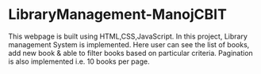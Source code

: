# LibraryManagement-ManojCBIT

This webpage is built using HTML,CSS,JavaScript.
In this project, Library management System is implemented.
Here user can see the list of books, add new book & able to filter books based on particular criteria.
Pagination is also implemented i.e. 10 books per page.
